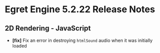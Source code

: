 # Egret Engine 5.2.22 Release Notes


## 2D Rendering - JavaScript 
- **[fix]** Fix an error in destroying `htmlSound` audio when it was initially loaded
